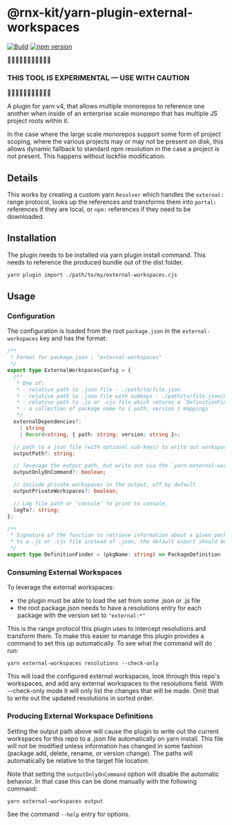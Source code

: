 <!-- We recommend an empty change log entry for a new package: `yarn change --empty` -->

# @rnx-kit/yarn-plugin-external-workspaces

[![Build](https://github.com/microsoft/rnx-kit/actions/workflows/build.yml/badge.svg)](https://github.com/microsoft/rnx-kit/actions/workflows/build.yml)
[![npm version](https://img.shields.io/npm/v/@rnx-kit/yarn-plugin-external-workspaces)](https://www.npmjs.com/package/@rnx-kit/yarn-plugin-external-workspaces)

🚧🚧🚧🚧🚧🚧🚧🚧🚧🚧🚧

### THIS TOOL IS EXPERIMENTAL — USE WITH CAUTION

🚧🚧🚧🚧🚧🚧🚧🚧🚧🚧🚧

A plugin for yarn v4, that allows multiple monorepos to reference one another
when inside of an enterprise scale monorepo that has multiple JS project roots
within it.

In the case where the large scale monorepos support some form of project
scoping, where the various projects may or may not be present on disk, this
allows dynamic fallback to standard npm resolution in the case a project is not
present. This happens without lockfile modification.

## Details

This works by creating a custom yarn `Resolver` which handles the `external:`
range protocol, looks up the references and transforms them into `portal:`
references if they are local, or `npm:` references if they need to be
downloaded.

## Installation

The plugin needs to be installed via yarn plugin install command. This needs to
reference the produced bundle out of the dist folder.

```sh
yarn plugin import ./path/to/my/external-workspaces.cjs
```

## Usage

### Configuration

The configuration is loaded from the root `package.json` in the
`external-workspaces` key and has the format:

```ts
/**
 * Format for package.json : "external-workspaces"
 */
export type ExternalWorkspacesConfig = {
  /**
   * One of:
   * - relative path to .json file - ./path/to/file.json
   * - relative path to .json file with subkeys - ./path/to/file.json/externals
   * - relative path to .js or .cjs file which returns a `DefinitionFinder` function
   * - a collection of package name to { path, version } mappings
   */
  externalDependencies?:
    | string
    | Record<string, { path: string; version: string }>;

  // path to a json file (with optional sub-keys) to write out workspace info
  outputPath?: string;

  // leverage the output path, but write out via the `yarn external-workspaces output` command
  outputOnlyOnCommand?: boolean;

  // include private workspaces in the output, off by default
  outputPrivateWorkspaces?: boolean;

  // Log file path or 'console' to print to console.
  logTo?: string;
};

/**
 * Signature of the function to retrieve information about a given package. If externalDependencies routes
 * to a .js or .cjs file instead of .json, the default export should be a function of this signature.
 */
export type DefinitionFinder = (pkgName: string) => PackageDefinition | null;
```

### Consuming External Workspaces

To leverage the external workspaces:

- the plugin must be able to load the set from some .json or .js file
- the root package.json needs to have a resolutions entry for each package with
  the version set to `"external:*"`

This is the range protocol this plugin uses to intercept resolutions and
transform them. To make this easier to manage this plugin provides a command to
set this up automatically. To see what the command will do run:

`yarn external-workspaces resolutions --check-only`

This will load the configured external workspaces, look through this repo's
workspaces, and add any external workspaces to the resolutions field. With
--check-only mode it will only list the changes that will be made. Omit that to
write out the updated resolutions in sorted order.

### Producing External Workspace Definitions

Setting the output path above will cause the plugin to write out the current
workspaces for this repo to a .json file automatically on yarn install. This
file will not be modified unless information has changed in some fashion
(package add, delete, rename, or version change). The paths will automatically
be relative to the target file location.

Note that setting the `outputOnlyOnCommand` option will disable the automatic
behavior. In that case this can be done manually with the following command:

`yarn external-workspaces output`

See the command `--help` entry for options.
